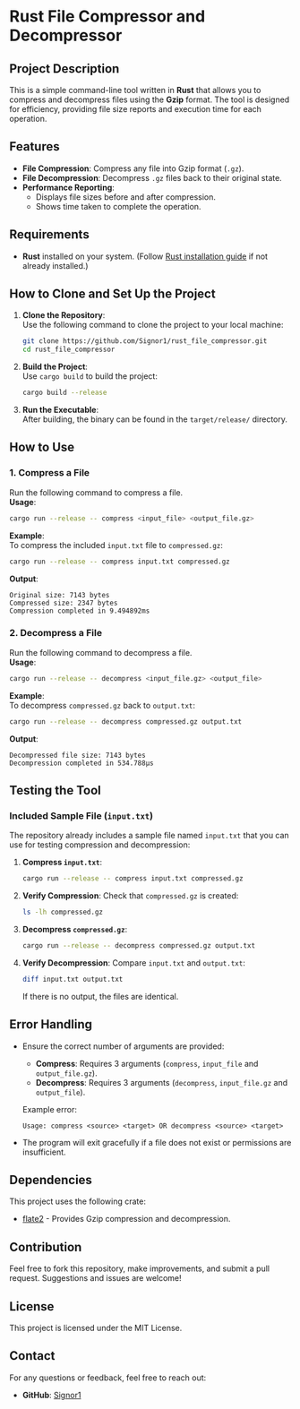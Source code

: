 # **Rust File Compressor and Decompressor**

## **Project Description**  
This is a simple command-line tool written in **Rust** that allows you to compress and decompress files using the **Gzip** format. The tool is designed for efficiency, providing file size reports and execution time for each operation.  


## **Features**
- **File Compression**: Compress any file into Gzip format (`.gz`).
- **File Decompression**: Decompress `.gz` files back to their original state.
- **Performance Reporting**:  
   - Displays file sizes before and after compression.  
   - Shows time taken to complete the operation.  


## **Requirements**
- **Rust** installed on your system. (Follow [Rust installation guide](https://www.rust-lang.org/tools/install) if not already installed.)


## **How to Clone and Set Up the Project**

1. **Clone the Repository**:  
   Use the following command to clone the project to your local machine:
   ```bash
   git clone https://github.com/Signor1/rust_file_compressor.git
   cd rust_file_compressor
   ```

2. **Build the Project**:  
   Use `cargo build` to build the project:
   ```bash
   cargo build --release
   ```

3. **Run the Executable**:  
   After building, the binary can be found in the `target/release/` directory.


## **How to Use**

### **1. Compress a File**  
Run the following command to compress a file.  
**Usage**:  
```bash
cargo run --release -- compress <input_file> <output_file.gz>
```

**Example**:  
To compress the included `input.txt` file to `compressed.gz`:  
```bash
cargo run --release -- compress input.txt compressed.gz
```

**Output**:
```
Original size: 7143 bytes
Compressed size: 2347 bytes
Compression completed in 9.494892ms
```

### **2. Decompress a File**  
Run the following command to decompress a file.  
**Usage**:  
```bash
cargo run --release -- decompress <input_file.gz> <output_file>
```

**Example**:  
To decompress `compressed.gz` back to `output.txt`:  
```bash
cargo run --release -- decompress compressed.gz output.txt
```

**Output**:
```
Decompressed file size: 7143 bytes
Decompression completed in 534.788µs
```

## **Testing the Tool**

### **Included Sample File (`input.txt`)**  
The repository already includes a sample file named `input.txt` that you can use for testing compression and decompression:

1. **Compress `input.txt`**:
   ```bash
   cargo run --release -- compress input.txt compressed.gz
   ```

2. **Verify Compression**:
   Check that `compressed.gz` is created:
   ```bash
   ls -lh compressed.gz
   ```

3. **Decompress `compressed.gz`**:
   ```bash
   cargo run --release -- decompress compressed.gz output.txt
   ```

4. **Verify Decompression**:
   Compare `input.txt` and `output.txt`:
   ```bash
   diff input.txt output.txt
   ```

   If there is no output, the files are identical.


## **Error Handling**
- Ensure the correct number of arguments are provided:
   - **Compress**: Requires 3 arguments (`compress`, `input_file` and `output_file.gz`).
   - **Decompress**: Requires 3 arguments (`decompress`, `input_file.gz` and `output_file`).

   Example error:
   ```
   Usage: compress <source> <target> OR decompress <source> <target>
   ```

- The program will exit gracefully if a file does not exist or permissions are insufficient.


## **Dependencies**
This project uses the following crate:
- [flate2](https://docs.rs/flate2/latest/flate2/) - Provides Gzip compression and decompression.


## **Contribution**  
Feel free to fork this repository, make improvements, and submit a pull request. Suggestions and issues are welcome!


## **License**  
This project is licensed under the MIT License.  


## **Contact**  
For any questions or feedback, feel free to reach out:  
- **GitHub**: [Signor1](https://github.com/signor1)
